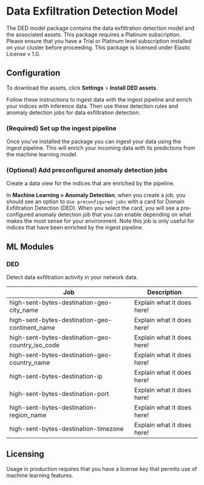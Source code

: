 # Data Exfiltration Detection Model

The DED model package contains the data exfiltration detection model and the associated assets. This package requires a Platinum subscription. Please ensure that you have a Trial or Platinum level subscription installed on your cluster before proceeding. This package is licensed under Elastic License v 1.0.

## Configuration

To download the assets, click **Settings** > **Install DED assets**.

Follow these instructions to ingest data with the ingest pipeline and enrich your indices with inference data. Then use these detection rules and anomaly detection jobs for data exfiltration detection.

### (Required) Set up the ingest pipeline

Once you’ve installed the package you can ingest your data using the ingest pipeline. This will enrich your incoming data with its predictions from the machine learning model.

### (Optional) Add preconfigured anomaly detection jobs

Create a data view for the indices that are enriched by the pipeline.

In **Machine Learning > Anomaly Detection**, when you create a job, you should see an option to `Use preconfigured jobs` with a card for Domain Exfiltration Detection (DED). When you select the card, you will see a pre-configured anomaly detection job that you can enable depending on what makes the most sense for your environment. Note this job is only useful for indices that have been enriched by the ingest pipeline.

## ML Modules

### DED

Detect data exfiltration activity in your network data.

| Job | Description |
|---|---|
| high-sent-bytes-destination-geo-city_name | Explain what it does here! | 
| high-sent-bytes-destination-geo-continent_name | Explain what it does here! |
| high-sent-bytes-destination-geo-country_iso_code | Explain what it does here! |
| high-sent-bytes-destination-geo-country_name | Explain what it does here! |
| high-sent-bytes-destination-ip | Explain what it does here! |
| high-sent-bytes-destination-port | Explain what it does here! |
| high-sent-bytes-destination-region_name | Explain what it does here! |
| high-sent-bytes-destination-timezone | Explain what it does here! |

## Licensing
Usage in production requires that you have a license key that permits use of machine learning features.
